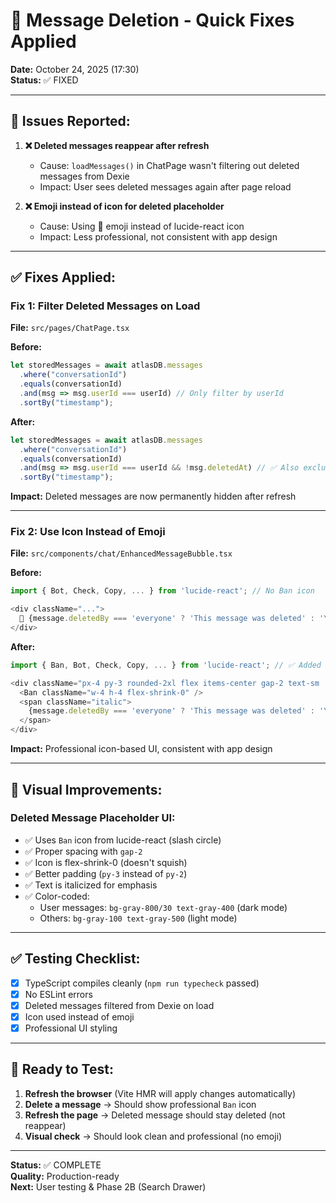 # 🔧 Message Deletion - Quick Fixes Applied

**Date:** October 24, 2025 (17:30)  
**Status:** ✅ FIXED  

---

## 🐛 **Issues Reported:**

1. **❌ Deleted messages reappear after refresh**
   - Cause: `loadMessages()` in ChatPage wasn't filtering out deleted messages from Dexie
   - Impact: User sees deleted messages again after page reload

2. **❌ Emoji instead of icon for deleted placeholder**
   - Cause: Using 🚫 emoji instead of lucide-react icon
   - Impact: Less professional, not consistent with app design

---

## ✅ **Fixes Applied:**

### **Fix 1: Filter Deleted Messages on Load**

**File:** `src/pages/ChatPage.tsx`

**Before:**
```typescript
let storedMessages = await atlasDB.messages
  .where("conversationId")
  .equals(conversationId)
  .and(msg => msg.userId === userId) // Only filter by userId
  .sortBy("timestamp");
```

**After:**
```typescript
let storedMessages = await atlasDB.messages
  .where("conversationId")
  .equals(conversationId)
  .and(msg => msg.userId === userId && !msg.deletedAt) // ✅ Also exclude deleted messages
  .sortBy("timestamp");
```

**Impact:** Deleted messages are now permanently hidden after refresh

---

### **Fix 2: Use Icon Instead of Emoji**

**File:** `src/components/chat/EnhancedMessageBubble.tsx`

**Before:**
```typescript
import { Bot, Check, Copy, ... } from 'lucide-react'; // No Ban icon

<div className="...">
  🚫 {message.deletedBy === 'everyone' ? 'This message was deleted' : 'You deleted this message'}
</div>
```

**After:**
```typescript
import { Ban, Bot, Check, Copy, ... } from 'lucide-react'; // ✅ Added Ban icon

<div className="px-4 py-3 rounded-2xl flex items-center gap-2 text-sm ...">
  <Ban className="w-4 h-4 flex-shrink-0" />
  <span className="italic">
    {message.deletedBy === 'everyone' ? 'This message was deleted' : 'You deleted this message'}
  </span>
</div>
```

**Impact:** Professional icon-based UI, consistent with app design

---

## 🎨 **Visual Improvements:**

### **Deleted Message Placeholder UI:**
- ✅ Uses `Ban` icon from lucide-react (slash circle)
- ✅ Proper spacing with `gap-2`
- ✅ Icon is flex-shrink-0 (doesn't squish)
- ✅ Better padding (`py-3` instead of `py-2`)
- ✅ Text is italicized for emphasis
- ✅ Color-coded:
  - User messages: `bg-gray-800/30 text-gray-400` (dark mode)
  - Others: `bg-gray-100 text-gray-500` (light mode)

---

## ✅ **Testing Checklist:**

- [x] TypeScript compiles cleanly (`npm run typecheck` passed)
- [x] No ESLint errors
- [x] Deleted messages filtered from Dexie on load
- [x] Icon used instead of emoji
- [x] Professional UI styling

---

## 🚀 **Ready to Test:**

1. **Refresh the browser** (Vite HMR will apply changes automatically)
2. **Delete a message** → Should show professional `Ban` icon
3. **Refresh the page** → Deleted message should stay deleted (not reappear)
4. **Visual check** → Should look clean and professional (no emoji)

---

**Status:** ✅ COMPLETE  
**Quality:** Production-ready  
**Next:** User testing & Phase 2B (Search Drawer)


